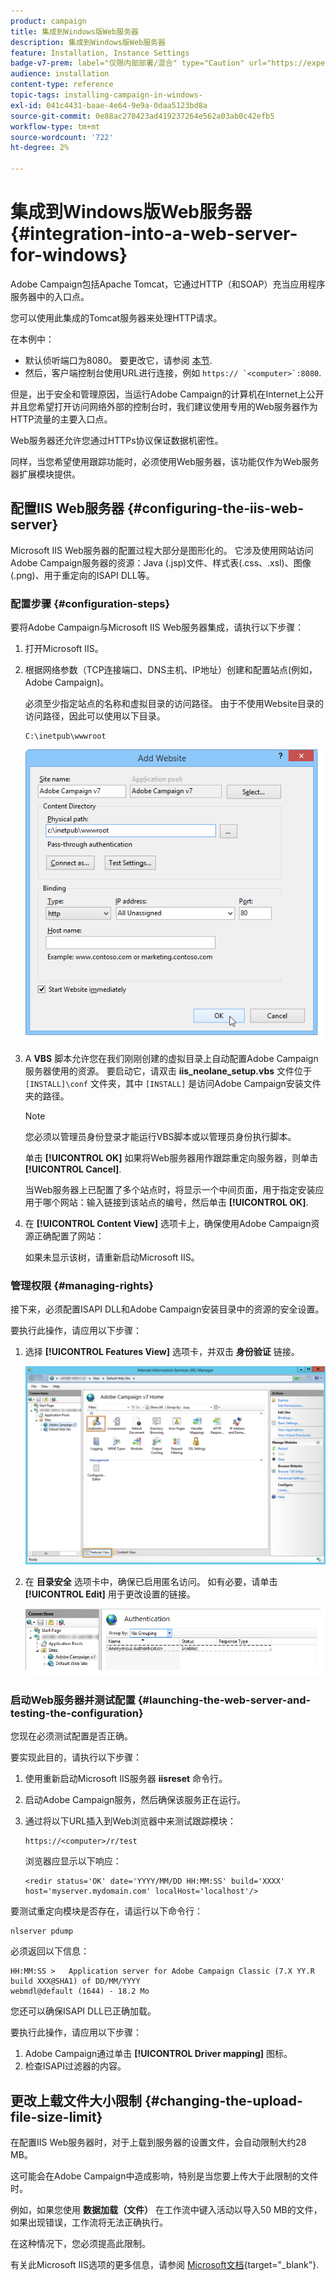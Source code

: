 ```yaml
---
product: campaign
title: 集成到Windows版Web服务器
description: 集成到Windows版Web服务器
feature: Installation, Instance Settings
badge-v7-prem: label="仅限内部部署/混合" type="Caution" url="https://experienceleague.adobe.com/docs/campaign-classic/using/installing-campaign-classic/architecture-and-hosting-models/hosting-models-lp/hosting-models.html?lang=zh-Hans" tooltip="仅适用于内部部署和混合部署"
audience: installation
content-type: reference
topic-tags: installing-campaign-in-windows-
exl-id: 041c4431-baae-4e64-9e9a-0daa5123bd8a
source-git-commit: 0e88ac270423ad419237264e562a03ab0c42efb5
workflow-type: tm+mt
source-wordcount: '722'
ht-degree: 2%

---
```


# 集成到Windows版Web服务器 {#integration-into-a-web-server-for-windows}

Adobe Campaign包括Apache Tomcat，它通过HTTP（和SOAP）充当应用程序服务器中的入口点。

您可以使用此集成的Tomcat服务器来处理HTTP请求。

在本例中：

* 默认侦听端口为8080。 要更改它，请参阅 [本节](../../installation/using/configure-tomcat.md).
* 然后，客户端控制台使用URL进行连接，例如 ```https:// `<computer>`:8080```.

但是，出于安全和管理原因，当运行Adobe Campaign的计算机在Internet上公开并且您希望打开访问网络外部的控制台时，我们建议使用专用的Web服务器作为HTTP流量的主要入口点。

Web服务器还允许您通过HTTPs协议保证数据机密性。

同样，当您希望使用跟踪功能时，必须使用Web服务器，该功能仅作为Web服务器扩展模块提供。

## 配置IIS Web服务器 {#configuring-the-iis-web-server}

Microsoft IIS Web服务器的配置过程大部分是图形化的。 它涉及使用网站访问Adobe Campaign服务器的资源：Java (.jsp)文件、样式表(.css、.xsl)、图像(.png)、用于重定向的ISAPI DLL等。


### 配置步骤 {#configuration-steps}

要将Adobe Campaign与Microsoft IIS Web服务器集成，请执行以下步骤：

1. 打开Microsoft IIS。
1. 根据网络参数（TCP连接端口、DNS主机、IP地址）创建和配置站点(例如，Adobe Campaign)。

   必须至少指定站点的名称和虚拟目录的访问路径。 由于不使用Website目录的访问路径，因此可以使用以下目录。

   ```
   C:\inetpub\wwwroot
   ```

   ![](assets/s_ncs_install_iis7_parameters_step1.png)

1. A **VBS** 脚本允许您在我们刚刚创建的虚拟目录上自动配置Adobe Campaign服务器使用的资源。 要启动它，请双击 **iis_neolane_setup.vbs** 文件位于 `[INSTALL]\conf` 文件夹，其中 `[INSTALL]` 是访问Adobe Campaign安装文件夹的路径。

   >[!NOTE]
   >
   >您必须以管理员身份登录才能运行VBS脚本或以管理员身份执行脚本。

   单击 **[!UICONTROL OK]** 如果将Web服务器用作跟踪重定向服务器，则单击 **[!UICONTROL Cancel]**.

   当Web服务器上已配置了多个站点时，将显示一个中间页面，用于指定安装应用于哪个网站：输入链接到该站点的编号，然后单击 **[!UICONTROL OK]**.

1. 在 **[!UICONTROL Content View]** 选项卡上，确保使用Adobe Campaign资源正确配置了网站：

   如果未显示该树，请重新启动Microsoft IIS。

### 管理权限 {#managing-rights}

接下来，必须配置ISAPI DLL和Adobe Campaign安装目录中的资源的安全设置。

要执行此操作，请应用以下步骤：

1. 选择 **[!UICONTROL Features View]** 选项卡，并双击 **身份验证** 链接。

   ![](assets/s_ncs_install_iis7_parameters_step8.png)

1. 在 **目录安全** 选项卡中，确保已启用匿名访问。 如有必要，请单击 **[!UICONTROL Edit]** 用于更改设置的链接。

   ![](assets/s_ncs_install_iis7_parameters_step9.png)

### 启动Web服务器并测试配置 {#launching-the-web-server-and-testing-the-configuration}

您现在必须测试配置是否正确。

要实现此目的，请执行以下步骤：

1. 使用重新启动Microsoft IIS服务器 **iisreset** 命令行。

1. 启动Adobe Campaign服务，然后确保该服务正在运行。

1. 通过将以下URL插入到Web浏览器中来测试跟踪模块：

   ```
   https://<computer>/r/test
   ```

   浏览器应显示以下响应：

   ```
   <redir status='OK' date='YYYY/MM/DD HH:MM:SS' build='XXXX' host='myserver.mydomain.com' localHost='localhost'/>
   ```

要测试重定向模块是否存在，请运行以下命令行：

```
nlserver pdump
```

必须返回以下信息：

```
HH:MM:SS >   Application server for Adobe Campaign Classic (7.X YY.R build XXX@SHA1) of DD/MM/YYYY
webmdl@default (1644) - 18.2 Mo
```

您还可以确保ISAPI DLL已正确加载。

要执行此操作，请应用以下步骤：

1. Adobe Campaign通过单击 **[!UICONTROL Driver mapping]** 图标。
1. 检查ISAPI过滤器的内容。


## 更改上载文件大小限制 {#changing-the-upload-file-size-limit}

在配置IIS Web服务器时，对于上载到服务器的设置文件，会自动限制大约28 MB。

这可能会在Adobe Campaign中造成影响，特别是当您要上传大于此限制的文件时。

例如，如果您使用 **数据加载（文件）** 在工作流中键入活动以导入50 MB的文件，如果出现错误，工作流将无法正确执行。

在这种情况下，您必须提高此限制。

有关此Microsoft IIS选项的更多信息，请参阅 [Microsoft文档](https://learn.microsoft.com/en-us/iis/configuration/system.webServer/security/requestFiltering/requestLimits/){target="_blank"}.

